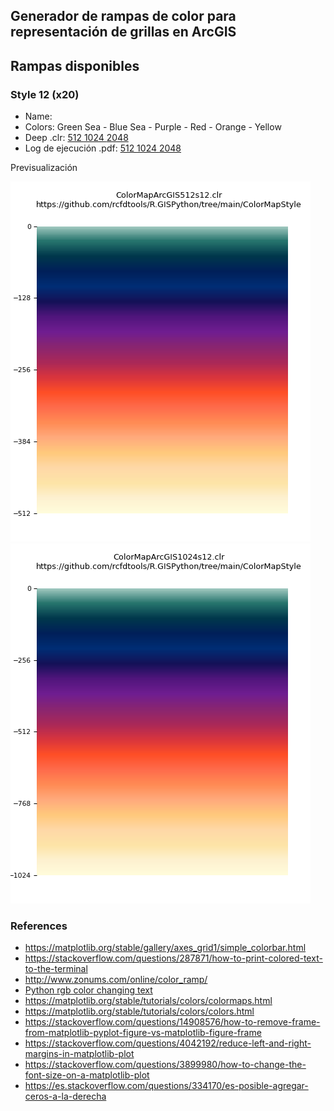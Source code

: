 ## Generador de rampas de color para representación de grillas en ArcGIS


## Rampas disponibles

### Style 12 (x20)

* Name:
* Colors: Green Sea - Blue Sea - Purple - Red - Orange - Yellow
* Deep .clr: 
[512  ](https://github.com/rcfdtools/R.GISPython/tree/main/ColorMapStyle/Output/ColorMapArcGIS512s12.clr)
[1024  ](https://github.com/rcfdtools/R.GISPython/tree/main/ColorMapStyle/Output/ColorMapArcGIS1024s12.clr)
[2048  ](https://github.com/rcfdtools/R.GISPython/tree/main/ColorMapStyle/Output/ColorMapArcGIS2048s12.clr)
* Log de ejecución .pdf: 
[512  ](https://github.com/rcfdtools/R.GISPython/tree/main/ColorMapStyle/Output/ColorMapArcGIS512s12.pdf)
[1024  ](https://github.com/rcfdtools/R.GISPython/tree/main/ColorMapStyle/Output/ColorMapArcGIS1024s12.pdf)
[2048  ](https://github.com/rcfdtools/R.GISPython/tree/main/ColorMapStyle/Output/ColorMapArcGIS2048s12.pdf)

Previsualización

![512](https://github.com/rcfdtools/R.GISPython/blob/main/ColorMapStyle/Output/ColorMapArcGIS512s12.png)
![1024](https://github.com/rcfdtools/R.GISPython/blob/main/ColorMapStyle/Output/ColorMapArcGIS1024s12.png)


### References

* https://matplotlib.org/stable/gallery/axes_grid1/simple_colorbar.html
* https://stackoverflow.com/questions/287871/how-to-print-colored-text-to-the-terminal
* http://www.zonums.com/online/color_ramp/
* [Python rgb color changing text](https://www.codegrepper.com/code-examples/python/python+rgb+color+changing+text)
* https://matplotlib.org/stable/tutorials/colors/colormaps.html
* https://matplotlib.org/stable/tutorials/colors/colors.html
* https://stackoverflow.com/questions/14908576/how-to-remove-frame-from-matplotlib-pyplot-figure-vs-matplotlib-figure-frame
* https://stackoverflow.com/questions/4042192/reduce-left-and-right-margins-in-matplotlib-plot
* https://stackoverflow.com/questions/3899980/how-to-change-the-font-size-on-a-matplotlib-plot
* https://es.stackoverflow.com/questions/334170/es-posible-agregar-ceros-a-la-derecha